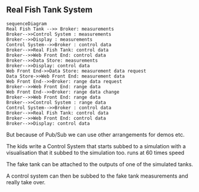 ## Real Fish Tank System

```mermaid
sequenceDiagram
Real Fish Tank -->> Broker: measurements
Broker-->>Control System : measurements
Broker-->>Display : measurements
Control System-->>Broker : control data
Broker-->>Real Fish Tank: control data
Broker-->>Web Front End: control data
Broker-->>Data Store: measurements
Broker-->>Display: control data
Web Front End->>Data Store: measurement data request
Data Store->>Web Front End: measurement data
Web Front End-->>Broker: range data request
Broker-->>Web Front End: range data
Web Front End-->>Broker: range data change
Broker-->>Web Front End: range data
Broker-->>Control System : range data
Control System-->>Broker : control data
Broker-->>Real Fish Tank: control data
Broker-->>Web Front End: control data
Broker-->>Display: control data
```

But because of Pub/Sub we can use other arrangements for demos etc.

The kids write a Control System that starts subbed to a simulation with a visualisation that it subbed to the simulation too. runs at 60  times speed

The fake tank can be attached to the outputs of one of the simulated tanks.

A control system can then be subbed to the fake tank measurements and really take over.
